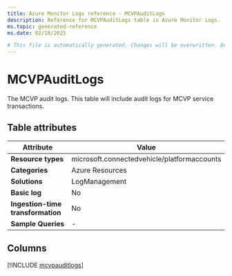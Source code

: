 ```yaml
---
title: Azure Monitor Logs reference - MCVPAuditLogs
description: Reference for MCVPAuditLogs table in Azure Monitor Logs.
ms.topic: generated-reference
ms.date: 02/18/2025

# This file is automatically generated. Changes will be overwritten. Do not change this file directly.
---
```


# MCVPAuditLogs

The MCVP audit logs. This table will include audit logs for MCVP service transactions.


## Table attributes

|Attribute|Value|
|---|---|
|**Resource types**|microsoft.connectedvehicle/platformaccounts|
|**Categories**|Azure Resources|
|**Solutions**| LogManagement|
|**Basic log**|No|
|**Ingestion-time transformation**|No|
|**Sample Queries**|-|



## Columns
  
[!INCLUDE [mcvpauditlogs](~/reusable-content/ce-skilling/azure/includes/azure-monitor/reference/tables/mcvpauditlogs-include.md)]
